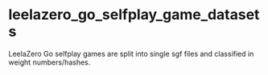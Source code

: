 # leelazero_go_selfplay_game_datasets
LeelaZero Go selfplay games are split into single sgf files and classified in weight numbers/hashes.

